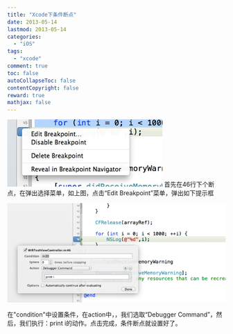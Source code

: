 ```yaml
---
title: "Xcode下条件断点"
date: 2013-05-14
lastmod: 2013-05-14
categories:
  - "iOS"
tags:
  - "xcode"
comment: true
toc: false
autoCollapseToc: false
contentCopyright: false
reward: true
mathjax: false
---
```


![image](/images/post/2013-05-14-xcodexia-tiao-jian-duan-dian/1.png) 
首先在46行下个断点，在弹出选择菜单，如上图，点击“Edit Breakpoint”菜单，弹出如下提示框

![image](/images/post/2013-05-14-xcodexia-tiao-jian-duan-dian/2.png) 
 
在"condition"中设置条件，在action中，，我们选取“Debugger Command”，然后，我们执行：print i的动作。点击完成，条件断点就设置好了。
